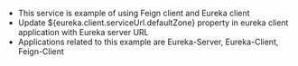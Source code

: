 - This service is example of using Feign client and Eureka client
- Update ${eureka.client.serviceUrl.defaultZone} property in eureka client application with Eureka server URL
- Applications related to this example are Eureka-Server, Eureka-Client, Feign-Client